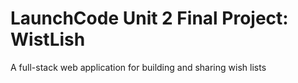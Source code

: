 # LaunchCode Unit 2 Final Project: WistLish
A full-stack web application for building and sharing wish lists
